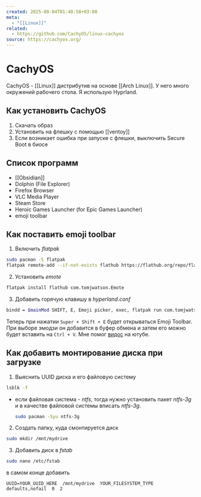 ```yaml
---
created: 2025-08-04T01:48:58+03:00
meta:
  - "[[Linux]]"
related:
  - https://github.com/CachyOS/linux-cachyos
source: https://cachyos.org/
---
```


# CachyOS

CachyOS - [[Linux]] дистрибутив на основе [[Arch Linux]]. У него много окружений рабочего стола. Я использую Hyprland.

## Как установить CachyOS

 1. Скачать образ
 2. Установить на флешку с помощью [[ventoy]]
 3. Если возникает ошибка при запуске с флешки, выключить Secure Boot в биосе


## Список программ

- [[Obsidian]]
- Dolphin (File Explorer)
- Firefox Browser
- VLC Media Player
- Steam Store
- Heroic Games Launcher (for Epic Games Launcher)
- emoji toolbar

## Как поставить emoji toolbar

 1. Включить _flatpak_
```bash
sudo pacman -S flatpak
flatpak remote-add --if-not-exists flathub https://flathub.org/repo/flathub.flatpakrepo
```

 2. Установить _emote_
```bash
flatpak install flathub com.tomjwatson.Emote
```

 3. Добавить горячую клавишу в _hyperland.conf_
```bash
bindd = $mainMod SHIFT, E, Emoji picker, exec, flatpak run com.tomjwatson.Emote
```

Теперь при нажатии `Super + Shift + E` будет открываться Emoji Toolbar. При выборе эмодзи он добавится в буфер обмена и затем его можно будет вставить на `Ctrl + V`.
Мне помог [видос](https://www.youtube.com/watch?v=cX0tO1zcCxg) на ютубе.


## Как добавить монтирование диска при загрузке

 1. Выяснить UUID диска и его файловую систему

```bash
lsblk -f
```
 - если файловая система - _ntfs_, тогда нужно установить пакет _ntfs-3g_ и в качестве файловой системы вписать _ntfs-3g_.
	```bash
	sudo pacman -Syu ntfs-3g
	```

 2. Создать папку, куда смонтируется диск
```bash
sudo mkdir /mnt/mydrive
```
 
 3. Добавить диск в _fstab_
```bash
sudo nano /etc/fstab
```
в самом конце добавить
```
UUID=YOUR_UUID_HERE  /mnt/mydrive  YOUR_FILESYSTEM_TYPE  defaults,nofail  0  2
```
